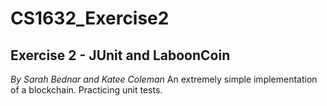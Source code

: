 # CS1632_Exercise2
## Exercise 2 - JUnit and LaboonCoin
*By Sarah Bednar and Katee Coleman*
An extremely simple implementation of a blockchain.
Practicing unit tests. 

